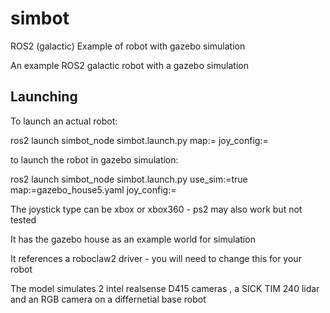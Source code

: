 # simbot

ROS2 (galactic) Example of robot with gazebo simulation

An example ROS2 galactic robot with a gazebo simulation
 
## Launching

To launch an actual robot:


 ros2 launch simbot_node simbot.launch.py map:=<your map yaml file> joy_config:=<your joystick type>


to launch the  robot in gazebo simulation: 


 ros2 launch simbot_node simbot.launch.py use_sim:=true map:=gazebo_house5.yaml joy_config:=<your joystick type>

 
The joystick type can be xbox or xbox360  - ps2 may also work but not tested
 

It has the gazebo house as an example world for simulation 

It references a roboclaw2 driver - you will need to change this for your robot

The model simulates 2 intel realsense D415 cameras , a SICK TIM 240 lidar and an RGB camera on a differnetial base robot
